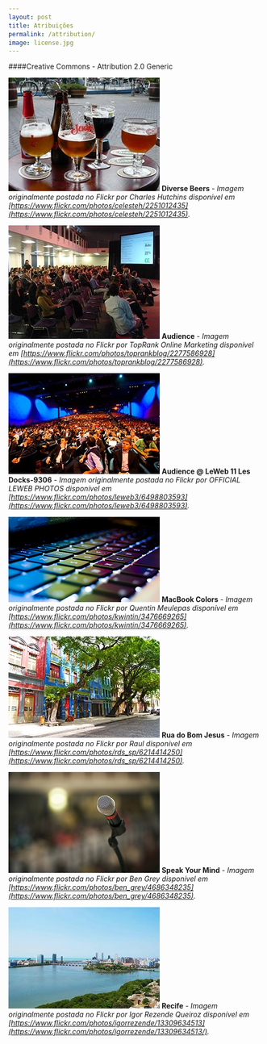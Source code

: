 ```yaml
---
layout: post
title: Atribuições
permalink: /attribution/
image: license.jpg
---
```


####Creative Commons - Attribution 2.0 Generic

![](/img/attribution/beer.jpg)
**Diverse Beers** - *Imagem originalmente postada no Flickr por Charles Hutchins disponível em [https://www.flickr.com/photos/celesteh/2251012435](https://www.flickr.com/photos/celesteh/2251012435).*

![](/img/attribution/audience1.jpg)
**Audience** - *Imagem originalmente postada no Flickr por TopRank Online Marketing disponível em [https://www.flickr.com/photos/toprankblog/2277586928](https://www.flickr.com/photos/toprankblog/2277586928).*

![](/img/attribution/audience2.jpg)
**Audience @ LeWeb 11 Les Docks-9306** - *Imagem originalmente postada no Flickr por OFFICIAL LEWEB PHOTOS disponível em [https://www.flickr.com/photos/leweb3/6498803593](https://www.flickr.com/photos/leweb3/6498803593).*

![](/img/attribution/keyboard.jpg)
**MacBook Colors** - *Imagem originalmente postada no Flickr por Quentin Meulepas disponível em [https://www.flickr.com/photos/kwintin/3476669265](https://www.flickr.com/photos/kwintin/3476669265).*

![](/img/attribution/recife1.jpg)
**Rua do Bom Jesus** - *Imagem originalmente postada no Flickr por Raul disponível em [https://www.flickr.com/photos/rds_sp/6214414250](https://www.flickr.com/photos/rds_sp/6214414250).*

![](/img/attribution/microphone.jpg)
**Speak Your Mind** - *Imagem originalmente postada no Flickr por Ben Grey disponível em [https://www.flickr.com/photos/ben_grey/4686348235](https://www.flickr.com/photos/ben_grey/4686348235).*

![](/img/attribution/recife2.jpg)
**Recife** - *Imagem originalmente postada no Flickr por Igor Rezende Queiroz disponível em [https://www.flickr.com/photos/igorrezende/13309634513](https://www.flickr.com/photos/igorrezende/13309634513/).*
